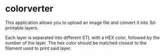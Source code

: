 # colorverter
This application allows you to upload an image file and convert it into 3d-printable layers.


Each layer is separated into different STL with a HEX color, followed by the number of the layer. The hex color should be matched closest to the filament used to print said layer. 
